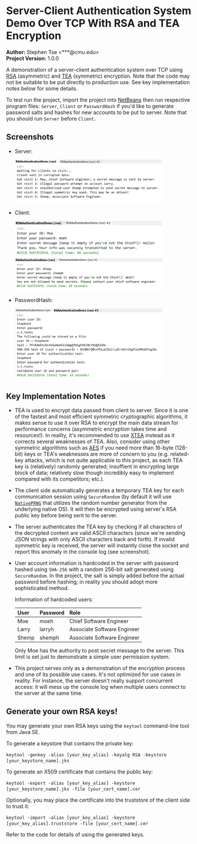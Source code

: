 # Server-Client Authentication System Demo Over TCP With RSA and TEA Encryption
**Author:** Stephen Tse \<***@cmu.edu\>  
**Project Version:** 1.0.0

A demonstration of a server-client authentication system over TCP using [RSA](https://en.wikipedia.org/wiki/RSA_(cryptosystem)) (asymmetric) and [TEA](https://en.wikipedia.org/wiki/Tiny_Encryption_Algorithm) (symmetric) encryption. Note that the code may not be suitable to be put directly to production use. See key implementation notes below for some details.

To test run the project, import the project into [NetBeans](https://netbeans.org/features/index.html) then run respective program files: `Server`, `Client` or `PasswordHash` if you'd like to generate password salts and hashes for new accounts to be put to server. Note that you should run `Server` before `Client`.


## Screenshots
* Server:

    <img src="screenshots/1.jpg" width="400" alt="Screenshot1">

* Client:

    <img src="screenshots/2.jpg" width="400" alt="Screenshot2">
    <img src="screenshots/3.jpg" width="400" alt="Screenshot3">

* PasswordHash:

    <img src="screenshots/4.jpg" width="400" alt="Screenshot4">


## Key Implementation Notes

* TEA is used to encrypt data passed from client to server. Since it is one of the fastest and most efficient symmetric cryptographic algorithms, it makes sense to use it over RSA to encrypt the main data stream for performance concerns (asymmetric encryption takes time and resources!). In reality, it's recommended to use [XTEA](https://en.wikipedia.org/wiki/XTEA) instead as it corrects several weaknesses of TEA. Also, consider using other symmetric algorithms such as [AES](https://en.wikipedia.org/wiki/Advanced_Encryption_Standard) if you need more than 16-byte (128-bit) keys or TEA's weaknesses are more of concern to you (e.g. related-key attacks, which is not quite applicable to this project, as each TEA key is (relatively) randomly generated; insuffient in encrypting large block of data; relatively slow though incredibly easy to implement compared with its competitors; etc.).

* The client side automatically generates a temporary TEA key for each communication session using `SecureRandom` (by default it will use [`NativePRNG`](https://docs.oracle.com/javase/8/docs/technotes/guides/security/StandardNames.html#SecureRandom) that utilizes the random number generator from the underlying native OS). It will then be encrypted using server's RSA public key before being sent to the server.

* The server authenticates the TEA key by checking if all characters of the decrypted content are valid ASCII characters (since we're sending JSON strings with only ASCII characters back and forth). If invalid symmetric key is received, the server will instantly close the socket and report this anomaly in the console log (see screenshot).

* User account information is hardcoded in the server with password hashed using `SHA-256` with a random 256-bit salt generated using `SecureRandom`. In the project, the salt is simply added before the actual password before hashing; in reality you should adopt more sophisticated method.

    Information of hardcoded users:

    | User  | Password | Role                        |
    |-------|----------|-----------------------------|
    | Moe   | moeh     | Chief Software Engineer     |
    | Larry | larryh   | Associate Software Engineer |
    | Shemp | shemph   | Associate Software Engineer |

    Only Moe has the authority to post secret message to the server. This limit is set just to demonstrate a simple user permission system.

* This project serves only as a demonstration of the encryption process and one of its possible use cases. It's not optimized for use cases in reality. For instance, the server doesn't really support concurrent access: it will mess up the console log when multiple users connect to the server at the same time.


## Generate your own RSA keys!

You may generate your own RSA keys using the `keytool` command-line tool from Java SE.

To generate a keystore that contains the private key:

```
keytool -genkey -alias [your_key_alias] -keyalg RSA -keystore [your_keystore_name].jks
```

To generate an X509 certificate that contains the public key:

```
keytool -export -alias [your_key_alias] -keystore [your_keystore_name].jks -file [your_cert_name].cer
```

Optionally, you may place the certificate into the truststore of the client side to trust it:

```
keytool -import -alias [your_key_alias] -keystore [your_key_alias].truststore -file [your_cert_name].cer
```

Refer to the code for details of using the generated keys.
